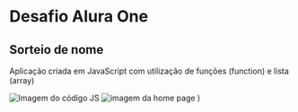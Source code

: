 # Desafio Alura One
## Sorteio de nome 
Aplicação criada em JavaScript com utilização de funções (function) e lista (array)

![Imagem do código JS](https://github.com/user-attachments/assets/d054bf06-4c3d-4d86-8d7a-94d822b3267e)
![imagem da home page](https://github.com/user-attachments/assets/8f50f6ad-7f29-4bed-81ec-98ce075af34e)
)

